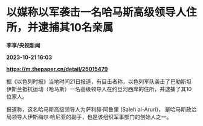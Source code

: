 # 以媒称以军袭击一名哈马斯高级领导人住所，并逮捕其10名亲属
**李享/央视新闻**

**2023-10-21 16:03**

**https://m.thepaper.cn/detail/25015479**

据《以色列时报》当地时间21日报道，有目击者称，以色列军队袭击了巴勒斯坦伊斯兰抵抗运动（哈马斯）一名高级领导人在约旦河西岸的住所，并逮捕了其10位家人。

报道称，这名哈马斯高级领导人为萨利赫·阿鲁里 (Saleh al-Aruri)， 是哈马斯政治局领导人伊斯梅尔·哈尼亚的副手，也是该组织军事部门的创始人之一。